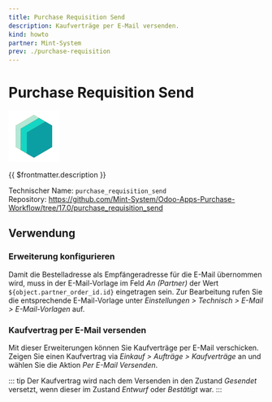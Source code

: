 ```yaml
---
title: Purchase Requisition Send
description: Kaufverträge per E-Mail versenden.
kind: howto
partner: Mint-System
prev: ./purchase-requisition
---
```


# Purchase Requisition Send

![icon_oms_box](attachments/icons_odoo_mint_system.png)

{{ $frontmatter.description }}

Technischer Name: `purchase_requisition_send`\
Repository: <https://github.com/Mint-System/Odoo-Apps-Purchase-Workflow/tree/17.0/purchase_requisition_send>

## Verwendung

### Erweiterung konfigurieren

Damit die Bestelladresse als Empfängeradresse für die E-Mail übernommen wird, muss in der E-Mail-Vorlage im Feld _An (Partner)_ der Wert `${object.partner_order_id.id}` eingetragen sein. Zur Bearbeitung rufen Sie die entsprechende E-Mail-Vorlage unter _Einstellungen > Technisch > E-Mail > E-Mail-Vorlagen_ auf.

### Kaufvertrag per E-Mail versenden

Mit dieser Erweiterungen können Sie Kaufverträge per E-Mail verschicken. Zeigen Sie einen Kaufvertrag via _Einkauf > Aufträge > Kaufverträge_ an und wählen Sie die Aktion _Per E-Mail Versenden_.

::: tip
Der Kaufvertrag wird nach dem Versenden in den Zustand _Gesendet_ versetzt, wenn dieser im Zustand _Entwurf_ oder _Bestätigt_ war.
:::
